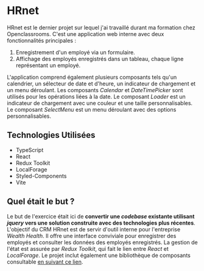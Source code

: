 # HRnet
HRnet est le dernier projet sur lequel j'ai travaillé durant ma formation chez Openclassrooms.
C'est une application web interne avec deux fonctionnalités principales :
1. Enregistrement d'un employé via un formulaire.
2. Affichage des employés enregistrés dans un tableau, chaque ligne représentant un employé.

L'application comprend également plusieurs composants tels qu'un calendrier, un sélecteur de date et d'heure, un indicateur de chargement et un menu déroulant. Les composants *Calendar* et *DateTimePicker* sont utilisés pour les opérations liées à la date. Le composant *Loader* est un indicateur de chargement avec une couleur et une taille personnalisables. Le composant *SelectMenu* est un menu déroulant avec des options personnalisables.

## Technologies Utilisées
- TypeScript
- React
- Redux Toolkit
- LocalForage
- Styled-Components
- Vite

## Quel était le but ?
Le but de l'exercice était ici de **convertir une *codebase* existante utilisant *jquery* vers une solution construite avec des technologies plus récentes**. L'objectif du CRM HRnet est de servir d'outil interne pour l'entreprise *Wealth Health*. Il offre une interface conviviale pour enregistrer des employés et consulter les données des employés enregistrés. La gestion de l'état est assurée par *Redux Toolkit*, qui fait le lien entre *React* et *LocalForage*. Le projet inclut également une bibliothèque de composants consultable [en suivant ce lien](https://github.com/AEMuto/AntoineMarseaud_14_HRnet_React_Library_23032022).
